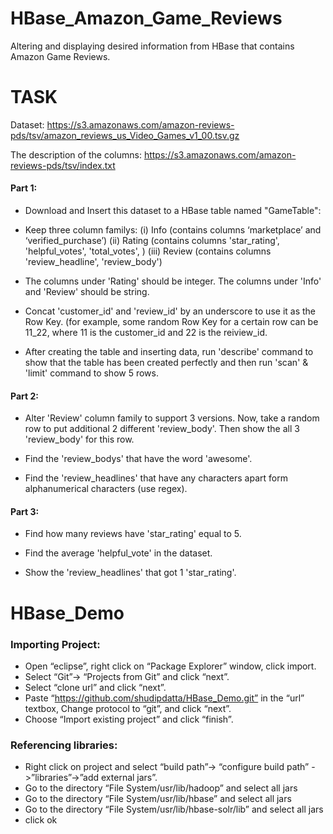 # HBase_Amazon_Game_Reviews
Altering and  displaying desired information from HBase that contains Amazon Game Reviews.

# TASK

Dataset: https://s3.amazonaws.com/amazon-reviews-pds/tsv/amazon_reviews_us_Video_Games_v1_00.tsv.gz

The description of the columns: https://s3.amazonaws.com/amazon-reviews-pds/tsv/index.txt

#### Part 1:

* Download and Insert this dataset to a HBase table named "GameTable":

* Keep three column familys:
(i) Info (contains columns ‘marketplace’ and ‘verified_purchase’)
(ii) Rating (contains columns 'star_rating', 'helpful_votes', 'total_votes', )
(iii) Review (contains columns 'review_headline', 'review_body')

* The columns under 'Rating' should be integer. The columns under 'Info' and 'Review' should be string.

* Concat 'customer_id' and 'review_id' by an underscore to use it as the Row Key. (for example, some random Row Key for a certain row can be 11_22, where 11 is the customer_id and 22 is the reiview_id.

* After creating the table and inserting data, run 'describe' command to show that the table has been created perfectly and then run 'scan' & 'limit' command to show 5 rows.

#### Part 2:

* Alter 'Review' column family to support 3 versions. Now, take a random row to put additional 2 different 'review_body'. Then show the all 3 'review_body' for this row.

* Find the 'review_bodys' that have the word 'awesome'.

* Find the 'review_headlines' that have any characters apart form alphanumerical characters (use regex).

#### Part 3:

* Find how many reviews have 'star_rating' equal to 5.

* Find the average 'helpful_vote' in the dataset. 

* Show the 'review_headlines' that got 1 'star_rating'.


# HBase_Demo

### Importing Project:
* Open “eclipse”, right click on “Package Explorer” window, click import.
* Select “Git”-> “Projects from Git” and click “next”.
* Select “clone url” and click “next”.
* Paste “https://github.com/shudipdatta/HBase_Demo.git” in the “url” textbox, Change protocol to “git”, and click “next”. 
* Choose “Import existing project” and click “finish”.

### Referencing libraries:
* Right click on project and select “build path”-> “configure build path” ->”libraries”->”add external jars”.
* Go to the directory “File System/usr/lib/hadoop” and select all jars
* Go to the directory “File System/usr/lib/hbase” and select all jars
* Go to the directory “File System/usr/lib/hbase-solr/lib” and select all jars
* click ok

